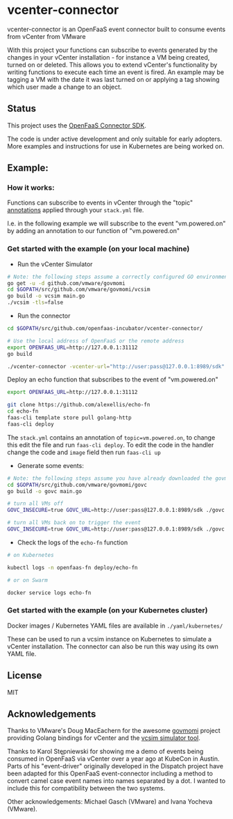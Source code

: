 # vcenter-connector

vcenter-connector is an OpenFaaS event connector built to consume events from vCenter from VMware

With this project your functions can subscribe to events generated by the changes in your vCenter installation - for instance a VM being created, turned on or deleted. This allows you to extend vCenter's functionality by writing functions to execute each time an event is fired. An example may be tagging a VM with the date it was last turned on or applying a tag showing which user made a change to an object. 

## Status

This project uses the [OpenFaaS Connector SDK](https://github.com/openfaas-incubator/connector-sdk).

The code is under active development and only suitable for early adopters. More examples and instructions for use in Kubernetes are being worked on.

## Example:

### How it works:

Functions can subscribe to events in vCenter through the "topic" [annotations](https://docs.openfaas.com/reference/yaml/#function-annotations) applied through your `stack.yml` file.

I.e. in the following example we will subscribe to the event "vm.powered.on" by adding an annotation to our function of "vm.powered.on"

### Get started with the example (on your local machine)

* Run the vCenter Simulator

```bash
# Note: the following steps assume a correctly configured GO environment (using GOPATH)
go get -u -d github.com/vmware/govmomi
cd $GOPATH/src/github.com/vmware/govmomi/vcsim
go build -o vcsim main.go
./vcsim -tls=false
```

* Run the connector

```bash
cd $GOPATH/src/github.com/openfaas-incubator/vcenter-connector/

# Use the local address of OpenFaaS or the remote address
export OPENFAAS_URL=http://127.0.0.1:31112
go build

./vcenter-connector -vcenter-url="http://user:pass@127.0.0.1:8989/sdk" -insecure
```

Deploy an echo function that subscribes to the event of "vm.powered.on"

```bash
export OPENFAAS_URL=http://127.0.0.1:31112

git clone https://github.com/alexellis/echo-fn
cd echo-fn
faas-cli template store pull golang-http
faas-cli deploy
```

The `stack.yml` contains an annotation of `topic=vm.powered.on`, to change this edit the file and run `faas-cli deploy`. To edit the code in the handler change the code and `image` field then run `faas-cli up`


* Generate some events:

```bash
# Note: the following steps assume you have already downloaded the govmomi sources as described above in the vcsim section
cd $GOPATH/src/github.com/vmware/govmomi/govc
go build -o govc main.go

# turn all VMs off
GOVC_INSECURE=true GOVC_URL=http://user:pass@127.0.0.1:8989/sdk ./govc vm.power -off '*'

# turn all VMs back on to trigger the event
GOVC_INSECURE=true GOVC_URL=http://user:pass@127.0.0.1:8989/sdk ./govc vm.power -on '*'
```

* Check the logs of the `echo-fn` function

```bash
# on Kubernetes

kubectl logs -n openfaas-fn deploy/echo-fn

# or on Swarm

docker service logs echo-fn
```

### Get started with the example (on your Kubernetes cluster)

Docker images / Kubernetes YAML files are available in `./yaml/kubernetes/`

These can be used to run a vcsim instance on Kubernetes to simulate a vCenter installation. The connector can also be run this way using its own YAML file.

## License

MIT

## Acknowledgements

Thanks to VMware's Doug MacEachern for the awesome [govmomi](https://github.com/vmware/govmomi) project providing Golang bindings for vCenter and the [vcsim simulator tool](https://github.com/vmware/govmomi/blob/master/vcsim/README.md).

Thanks to Karol Stępniewski for showing me a demo of events being consumed in OpenFaaS via vCenter over a year ago at KubeCon in Austin. Parts of his "event-driver" originally developed in the Dispatch project have been adapted for this OpenFaaS event-connector including a method to convert camel case event names into names separated by a dot. I wanted to include this for compatibility between the two systems.

Other acknowledgements: Michael Gasch (VMware) and Ivana Yocheva (VMware).
